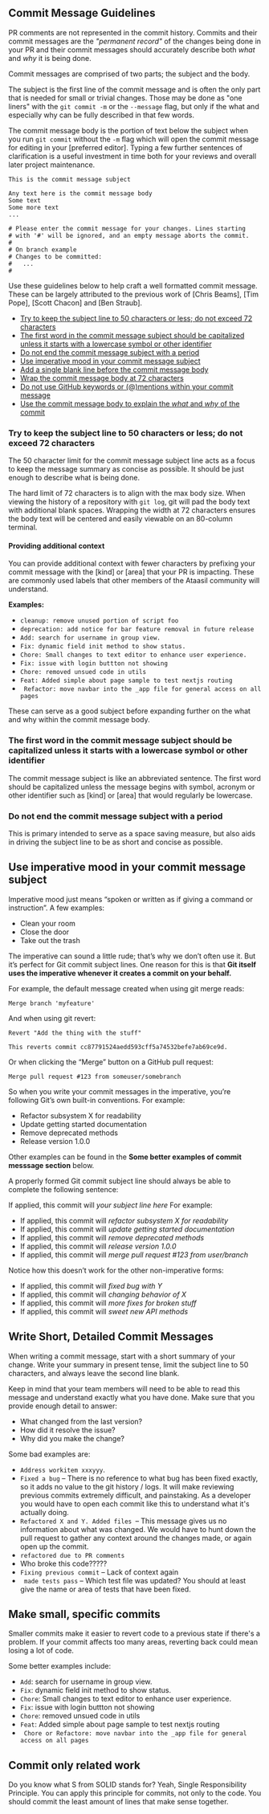 ## Commit Message Guidelines

PR comments are not represented in the commit history.
Commits and their commit messages are the _"permanent record"_ of the changes being done in your PR and their commit messages should accurately describe both _what_ and _why_ it is being done.

Commit messages are comprised of two parts; the subject and the body.

The subject is the first line of the commit message and is often the only part
that is needed for small or trivial changes.
Those may be done as "one liners" with the `git commit -m` or the `--message` flag, but only if the what and especially why can be fully described in that few words.

The commit message body is the portion of text below the subject when you run
`git commit` without the `-m` flag which will open the commit message for editing
in your [preferred editor].
Typing a few further sentences of clarification is a useful investment in time both for your reviews and overall later project maintenance.

```
This is the commit message subject

Any text here is the commit message body
Some text
Some more text
...

# Please enter the commit message for your changes. Lines starting
# with '#' will be ignored, and an empty message aborts the commit.
#
# On branch example
# Changes to be committed:
#   ...
#
```

Use these guidelines below to help craft a well formatted commit message.
These can be largely attributed to the previous work of [Chris Beams], [Tim Pope],
[Scott Chacon] and [Ben Straub].

- [Try to keep the subject line to 50 characters or less; do not exceed 72 characters](#try-to-keep-the-subject-line-to-50-characters-or-less-do-not-exceed-72-characters)
- [The first word in the commit message subject should be capitalized unless it starts with a lowercase symbol or other identifier](#the-first-word-in-the-commit-message-subject-should-be-capitalized-unless-it-starts-with-a-lowercase-symbol-or-other-identifier)
- [Do not end the commit message subject with a period](#do-not-end-the-commit-message-subject-with-a-period)
- [Use imperative mood in your commit message subject](#use-imperative-mood-in-your-commit-message-subject)
- [Add a single blank line before the commit message body](#add-a-single-blank-line-before-the-commit-message-body)
- [Wrap the commit message body at 72 characters](#wrap-the-commit-message-body-at-72-characters)
- [Do not use GitHub keywords or (@)mentions within your commit message](#do-not-use-github-keywords-or-mentions-within-your-commit-message)
- [Use the commit message body to explain the _what_ and _why_ of the commit](#use-the-commit-message-body-to-explain-the-what-and-why-of-the-commit)

<!-- omit in toc -->

### Try to keep the subject line to 50 characters or less; do not exceed 72 characters

The 50 character limit for the commit message subject line acts as a focus to
keep the message summary as concise as possible.
It should be just enough to describe what is being done.

The hard limit of 72 characters is to align with the max body size.
When viewing the history of a repository with `git log`, git will pad the body text with additional blank spaces.
Wrapping the width at 72 characters ensures the body text will be centered and easily viewable on an 80-column terminal.

<!-- omit in toc -->

#### Providing additional context

You can provide additional context with fewer characters by prefixing your commit message with the [kind] or [area] that your PR is impacting.
These are commonly used labels that other members of the Ataasil community will
understand.

**Examples:**

- `cleanup: remove unused portion of script foo`
- `deprecation: add notice for bar feature removal in future release`
- `Add: search for username in group view.`
- `Fix: dynamic field init method to show status.`
- `Chore: Small changes to text editor to enhance user experience.`
- `Fix: issue with login buttton not showing`
- `Chore: removed unsued code in utils`
- `Feat: Added simple about page sample to test nextjs routing`
- ` Refactor: move navbar into the _app file for general access on all pages`

These can serve as a good subject before expanding further on the what and why
within the commit message body.

<!-- omit in toc -->

### The first word in the commit message subject should be capitalized unless it starts with a lowercase symbol or other identifier

The commit message subject is like an abbreviated sentence.
The first word should be capitalized unless the message begins with symbol, acronym or other identifier such as [kind] or [area] that would regularly be lowercase.

<!-- omit in toc -->

### Do not end the commit message subject with a period

This is primary intended to serve as a space saving measure, but also aids in
driving the subject line to be as short and concise as possible.

## Use imperative mood in your commit message subject

Imperative mood just means “spoken or written as if giving a command or instruction”. A few examples:

- Clean your room
- Close the door
- Take out the trash

The imperative can sound a little rude; that’s why we don’t often use it. But it’s perfect for Git commit subject lines. One reason for this is that **Git itself uses the imperative whenever it creates a commit on your behalf.**

For example, the default message created when using git merge reads:

```
Merge branch 'myfeature'
```

And when using git revert:

```
Revert "Add the thing with the stuff"

This reverts commit cc87791524aedd593cff5a74532befe7ab69ce9d.
```

Or when clicking the “Merge” button on a GitHub pull request:

```
Merge pull request #123 from someuser/somebranch
```

So when you write your commit messages in the imperative, you’re following Git’s own built-in conventions. For example:

- Refactor subsystem X for readability
- Update getting started documentation
- Remove deprecated methods
- Release version 1.0.0

Other examples can be found in the **Some better examples of commit messsage section** below.

A properly formed Git commit subject line should always be able to complete the following sentence:

If applied, this commit will _your subject line here_
For example:

- If applied, this commit will _refactor subsystem X for readability_
- If applied, this commit will _update getting started documentation_
- If applied, this commit will _remove deprecated methods_
- If applied, this commit will _release version 1.0.0_
- If applied, this commit will _merge pull request #123 from user/branch_

Notice how this doesn’t work for the other non-imperative forms:

- If applied, this commit will _fixed bug with Y_
- If applied, this commit will _changing behavior of X_
- If applied, this commit will _more fixes for broken stuff_
- If applied, this commit will _sweet new API methods_

## Write Short, Detailed Commit Messages

When writing a commit message, start with a short summary of your change. Write your summary in present tense, limit the subject line to 50 characters, and always leave the second line blank.

Keep in mind that your team members will need to be able to read this message and understand exactly what you have done. Make sure that you provide enough detail to answer:

- What changed from the last version?
- How did it resolve the issue?
- Why did you make the change?

Some bad examples are:

- `Address workitem xxxyyy`.
- `Fixed a bug` – There is no reference to what bug has been fixed exactly, so it adds no value to the git history / logs. It will make reviewing previous commits extremely difficult, and painstaking. As a developer you would have to open each commit like this to understand what it's actually doing.
- `Refactored X and Y. Added files `– This message gives us no information about what was changed. We would have to hunt down the pull request to gather any context around the changes made, or again open up the commit.
- `refactored due to PR comments`
- Who broke this code?????
- `Fixing previous commit` – Lack of context again
- ` made tests pass` – Which test file was updated? You should at least give the name or area of tests that have been fixed.

## Make small, specific commits

Smaller commits make it easier to revert code to a previous state if there's a problem. If your commit affects too many areas, reverting back could mean losing a lot of code.

Some better examples include:

- `Add`: search for username in group view.
- `Fix`: dynamic field init method to show status.
- `Chore`: Small changes to text editor to enhance user experience.
- `Fix`: issue with login buttton not showing
- `Chore`: removed unsued code in utils
- `Feat`: Added simple about page sample to test nextjs routing
- ` Chore or Refactore: move navbar into the _app file for general access on all pages`

## Commit only related work

Do you know what S from SOLID stands for? Yeah, Single Responsibility Principle. You can apply this principle for commits, not only to the code. You should commit the least amount of lines that make sense together.
